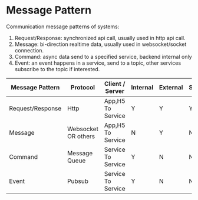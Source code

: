 # Message Pattern

Communication message patterns of systems:

 1. Request/Response: synchronized api call, usually used in http api call.
 2. Message: bi-direction realtime data, usually used in websocket/socket connection.
 3. Command: async data send to a specified service, backend internal only
 4. Event: an event happens in a service, send to a topic, other services subscribe to the topic if interested.

| Message Pattern  | Protocol            | Client / Server    | Internal | External | Sync |
|------------------|---------------------|--------------------|----------|----------|------|
| Request/Response | Http                | App,H5 To Service  | Y        | Y        | Y    |
| Message          | Websocket OR others | App,H5 To Service  | N        | Y        | N    |
| Command          | Message Queue       | Service To Service | Y        | N        | N    |
| Event            | Pubsub              | Service To Service | Y        | N        | N    |
